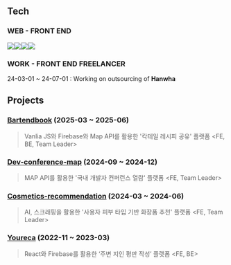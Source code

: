 ## Tech
### WEB - FRONT END
<img src="https://img.shields.io/badge/Javascript-F7DF1E?style=for-the-badge&logo=Javascript&logoColor=white"><img src="https://img.shields.io/badge/Typescript-3178C6?style=for-the-badge&logo=Typescript&logoColor=white"><img src="https://img.shields.io/badge/React-61DAFB?style=for-the-badge&logo=React&logoColor=white"><img src="https://img.shields.io/badge/Next.js-000000?style=for-the-badge&logo=nextdotjs&logoColor=white">
### WORK - FRONT END FREELANCER
24-03-01 ~ 24-07-01 : Working on outsourcing of **Hanwha**

## Projects
### [Bartendbook](https://github.com/JunhOpportunity/bartenbook) (2025-03 ~ 2025-06)
>Vanlia JS와 Firebase와 Map API를 활용한 '칵테일 레시피 공유' 플랫폼 <FE, BE, Team Leader>






### [Dev-conference-map](https://github.com/JunhOpportunity/dev-conference-map) (2024-09 ~ 2024-12) 
> MAP API를 활용한 '국내 개발자 컨퍼런스 열람' 플랫폼 <FE, Team Leader>






### [Cosmetics-recommendation](https://github.com/JunhOpportunity/cosmetics-recommendation) (2024-03 ~ 2024-06) 
> AI, 스크래핑을 활용한 '사용자 피부 타입 기반 화장품 추천' 플랫폼 <FE, Team Leader>







### [Youreca](https://github.com/JunhOpportunity/youreca) (2022-11 ~ 2023-03)
>React와 Firebase를 활용한 ‘주변 지인 평판 작성’ 플랫폼 <FE, BE>





<!-- <img src="https://img.shields.io/badge/Html-E34F26?style=for-the-badge&logo=html5&logoColor=white"><img src="https://img.shields.io/badge/Css-1572B6?style=for-the-badge&logo=Css3&logoColor=white">
### WEB - BACK END & DATABASE
<img src="https://img.shields.io/badge/Node.js-339933?style=for-the-badge&logo=Node.js&logoColor=white"><img src="https://img.shields.io/badge/Firebase-FFCA28?style=for-the-badge&logo=firebase&logoColor=white">

### Representative Site
[<img src="https://img.shields.io/badge/Re Chat-7bb241?style=for-the-badge&logo=Google Chrome&logoColor=white">](https://junhopportunity.github.io/Responses-Chat/)

**JunhOpportunity/JunhOpportunity** is a ✨ _special_ ✨ repository because its `README.md` (this file) appears on your GitHub profile.

Here are some ideas to get you started:

- 🔭 I’m currently working on ...
- 🌱 I’m currently learning ...
- 👯 I’m looking to collaborate on ...
- 🤔 I’m looking for help with ...
- 💬 Ask me about ...
- 📫 How to reach me: ...
- 😄 Pronouns: ...
- ⚡ Fun fact: ...
-->
